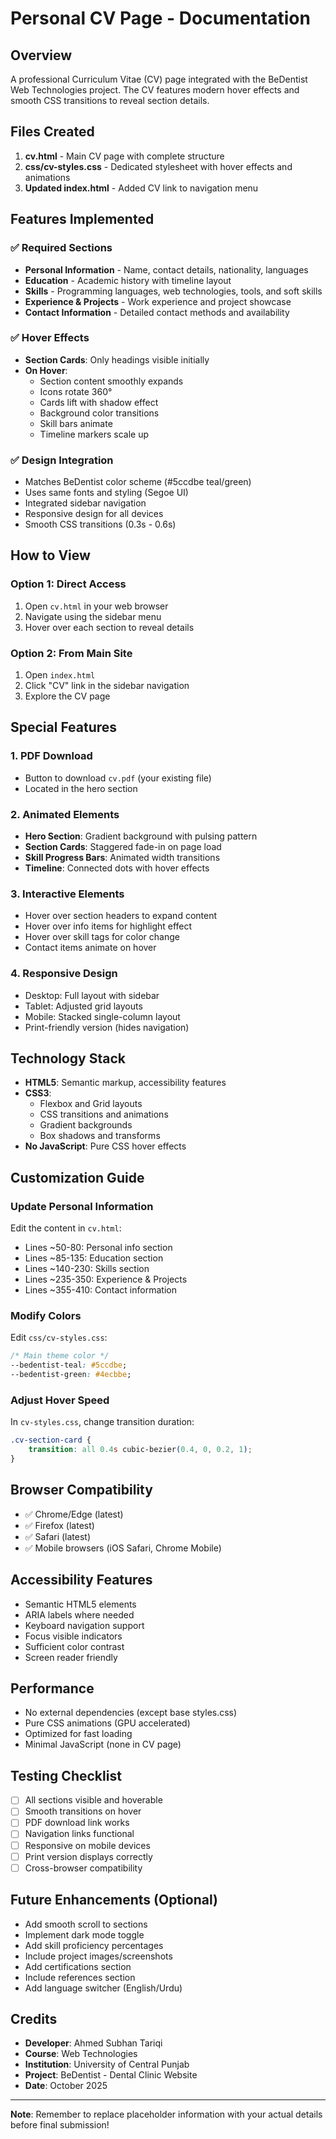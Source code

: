 # Personal CV Page - Documentation

## Overview
A professional Curriculum Vitae (CV) page integrated with the BeDentist Web Technologies project. The CV features modern hover effects and smooth CSS transitions to reveal section details.

## Files Created
1. **cv.html** - Main CV page with complete structure
2. **css/cv-styles.css** - Dedicated stylesheet with hover effects and animations
3. **Updated index.html** - Added CV link to navigation menu

## Features Implemented

### ✅ Required Sections
- **Personal Information** - Name, contact details, nationality, languages
- **Education** - Academic history with timeline layout
- **Skills** - Programming languages, web technologies, tools, and soft skills
- **Experience & Projects** - Work experience and project showcase
- **Contact Information** - Detailed contact methods and availability

### ✅ Hover Effects
- **Section Cards**: Only headings visible initially
- **On Hover**: 
  - Section content smoothly expands
  - Icons rotate 360°
  - Cards lift with shadow effect
  - Background color transitions
  - Skill bars animate
  - Timeline markers scale up

### ✅ Design Integration
- Matches BeDentist color scheme (#5ccdbe teal/green)
- Uses same fonts and styling (Segoe UI)
- Integrated sidebar navigation
- Responsive design for all devices
- Smooth CSS transitions (0.3s - 0.6s)

## How to View

### Option 1: Direct Access
1. Open `cv.html` in your web browser
2. Navigate using the sidebar menu
3. Hover over each section to reveal details

### Option 2: From Main Site
1. Open `index.html`
2. Click "CV" link in the sidebar navigation
3. Explore the CV page

## Special Features

### 1. PDF Download
- Button to download `cv.pdf` (your existing file)
- Located in the hero section

### 2. Animated Elements
- **Hero Section**: Gradient background with pulsing pattern
- **Section Cards**: Staggered fade-in on page load
- **Skill Progress Bars**: Animated width transitions
- **Timeline**: Connected dots with hover effects

### 3. Interactive Elements
- Hover over section headers to expand content
- Hover over info items for highlight effect
- Hover over skill tags for color change
- Contact items animate on hover

### 4. Responsive Design
- Desktop: Full layout with sidebar
- Tablet: Adjusted grid layouts
- Mobile: Stacked single-column layout
- Print-friendly version (hides navigation)

## Technology Stack
- **HTML5**: Semantic markup, accessibility features
- **CSS3**: 
  - Flexbox and Grid layouts
  - CSS transitions and animations
  - Gradient backgrounds
  - Box shadows and transforms
- **No JavaScript**: Pure CSS hover effects

## Customization Guide

### Update Personal Information
Edit the content in `cv.html`:
- Lines ~50-80: Personal info section
- Lines ~85-135: Education section
- Lines ~140-230: Skills section
- Lines ~235-350: Experience & Projects
- Lines ~355-410: Contact information

### Modify Colors
Edit `css/cv-styles.css`:
```css
/* Main theme color */
--bedentist-teal: #5ccdbe;
--bedentist-green: #4ecbbe;
```

### Adjust Hover Speed
In `cv-styles.css`, change transition duration:
```css
.cv-section-card {
    transition: all 0.4s cubic-bezier(0.4, 0, 0.2, 1);
}
```

## Browser Compatibility
- ✅ Chrome/Edge (latest)
- ✅ Firefox (latest)
- ✅ Safari (latest)
- ✅ Mobile browsers (iOS Safari, Chrome Mobile)

## Accessibility Features
- Semantic HTML5 elements
- ARIA labels where needed
- Keyboard navigation support
- Focus visible indicators
- Sufficient color contrast
- Screen reader friendly

## Performance
- No external dependencies (except base styles.css)
- Pure CSS animations (GPU accelerated)
- Optimized for fast loading
- Minimal JavaScript (none in CV page)

## Testing Checklist
- [ ] All sections visible and hoverable
- [ ] Smooth transitions on hover
- [ ] PDF download link works
- [ ] Navigation links functional
- [ ] Responsive on mobile devices
- [ ] Print version displays correctly
- [ ] Cross-browser compatibility

## Future Enhancements (Optional)
- Add smooth scroll to sections
- Implement dark mode toggle
- Add skill proficiency percentages
- Include project images/screenshots
- Add certifications section
- Include references section
- Add language switcher (English/Urdu)

## Credits
- **Developer**: Ahmed Subhan Tariqi
- **Course**: Web Technologies
- **Institution**: University of Central Punjab
- **Project**: BeDentist - Dental Clinic Website
- **Date**: October 2025

---

**Note**: Remember to replace placeholder information with your actual details before final submission!

